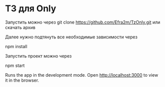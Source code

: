 # ТЗ для Only

Запустить можно через git clone https://github.com/Efra2m/TzOnly.git или скачать архив

Далее нужно подтянуть все необходимые зависимости через

npm install

Запустить проект можно через

npm start

Runs the app in the development mode.
Open [http://localhost:3000](http://localhost:3000) to view it in the browser.
